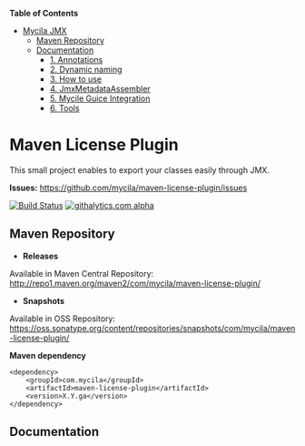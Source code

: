 **Table of Contents**

- [Mycila JMX](#mycila-jmx)
	- [Maven Repository](#maven-repository)
	- [Documentation](#documentation)
		- [1. Annotations](#1-annotations)
		- [2. Dynamic naming](#2-dynamic-naming)
		- [3. How to use](#3-how-to-use)
		- [4. JmxMetadataAssembler](#4-jmxmetadataassembler)
		- [5. Mycile Guice Integration](#5-mycile-guice-integration)
		- [6. Tools](#6-tools)

# Maven License Plugin #

This small project enables to export your classes easily through JMX.

__Issues:__ https://github.com/mycila/maven-license-plugin/issues

[![Build Status](https://travis-ci.org/mycila/maven-license-plugin.png?branch=master)](https://travis-ci.org/mycila/maven-license-plugin)
[![githalytics.com alpha](https://cruel-carlota.pagodabox.com/fbed748c90019f0149e7fbf0947525f9 "githalytics.com")](http://githalytics.com/mycila/maven-license-plugin)

## Maven Repository ##

 - __Releases__ 

Available in Maven Central Repository: http://repo1.maven.org/maven2/com/mycila/maven-license-plugin/

 - __Snapshots__
 
Available in OSS Repository:  https://oss.sonatype.org/content/repositories/snapshots/com/mycila/maven-license-plugin/

__Maven dependency__

    <dependency>
        <groupId>com.mycila</groupId>
        <artifactId>maven-license-plugin</artifactId>
        <version>X.Y.ga</version>
    </dependency>

## Documentation ##
